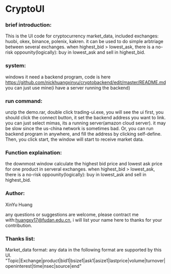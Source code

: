 # CryptoUI


### brief introduction:
This is the UI code for cryptocurrency market_data, included exchanges: huobi, okex, binance, polenix, kakren.
it can be used to do simple arbtriage between several exchanges.
when highest_bid > lowest_ask, there is a no-risk oppounity(logically): buy in lowest_ask and sell in highest_bid.


### system:
windows
it need a backend program, code is here https://github.com/nickhuangxinyu/cryptobackend/edit/master/README.md
you can just use mine(i have a server running the backend)

### run command:
unzip the demo.rar,  double click trading-ui.exe, you will see the ui
first, you should click the connect button, it set the backend address you want to link.
you can just select mimas, its a running server(amazon cloud server). it may be slow since the us-china network is sometimes bad. 
Or, you can run backend program in anywhere, and fill the address by clicking self-define. 
Then, you click start, the window will start to receive market data.

### Function explaination:
the downmost window calculate the highest bid price and lowest ask price for one product in serveral exchanges.
when highest_bid > lowest_ask, there is a no-risk oppounity(logically): buy in lowest_ask and sell in highest_bid.

### Author:
XinYu Huang

any questions or suggestions are welcome, please contract me with:huangxy17@fudan.edu.cn, i will list your name here to thanks for
your contribution.

### Thanks list:


Market_data format:
any data in the following format are supported by this UI.
"Topic|Exchange|product|bid1|bsize1|ask1|asize1|lastprice|volume|turnover|openinterest|time|nsec|source|end"
